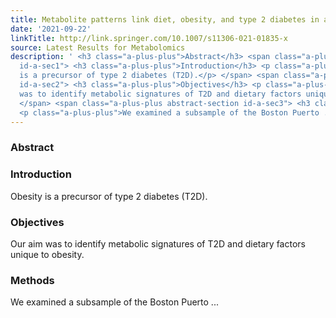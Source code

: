 ```yaml
---
title: Metabolite patterns link diet, obesity, and type 2 diabetes in a Hispanic population
date: '2021-09-22'
linkTitle: http://link.springer.com/10.1007/s11306-021-01835-x
source: Latest Results for Metabolomics
description: ' <h3 class="a-plus-plus">Abstract</h3> <span class="a-plus-plus abstract-section
  id-a-sec1"> <h3 class="a-plus-plus">Introduction</h3> <p class="a-plus-plus">Obesity
  is a precursor of type 2 diabetes (T2D).</p> </span> <span class="a-plus-plus abstract-section
  id-a-sec2"> <h3 class="a-plus-plus">Objectives</h3> <p class="a-plus-plus">Our aim
  was to identify metabolic signatures of T2D and dietary factors unique to obesity.</p>
  </span> <span class="a-plus-plus abstract-section id-a-sec3"> <h3 class="a-plus-plus">Methods</h3>
  <p class="a-plus-plus">We examined a subsample of the Boston Puerto ...'
---
```

 <h3 class="a-plus-plus">Abstract</h3> <span class="a-plus-plus abstract-section id-a-sec1"> <h3 class="a-plus-plus">Introduction</h3> <p class="a-plus-plus">Obesity is a precursor of type 2 diabetes (T2D).</p> </span> <span class="a-plus-plus abstract-section id-a-sec2"> <h3 class="a-plus-plus">Objectives</h3> <p class="a-plus-plus">Our aim was to identify metabolic signatures of T2D and dietary factors unique to obesity.</p> </span> <span class="a-plus-plus abstract-section id-a-sec3"> <h3 class="a-plus-plus">Methods</h3> <p class="a-plus-plus">We examined a subsample of the Boston Puerto ...